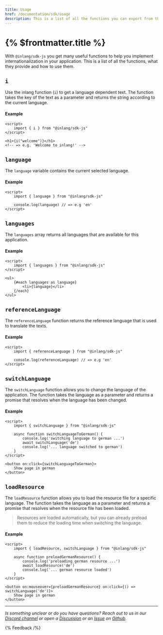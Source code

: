 ```yaml
---
title: Usage
href: /documentation/sdk/usage
description: This is a list of all the functions you can export from the inlang SDK, what they provide and how to use them.
---
```


# {% $frontmatter.title %}

With `@inlang/sdk-js` you get many useful functions to help you implement internationalization in your application. This is a list of all the functions, what they provide and how to use them.

## `i`

Use the inlang function (`i`) to get a language dependent text. The function takes the key of the text as a parameter and returns the string according to the current language.

#### Example

```svelte
<script>
	import { i } from "@inlang/sdk-js"
</script>

<h1>{i("welcome")}</h1>
<!-- => e.g. 'Welcome to inlang!' -->
```

## `language`

The `language` variable contains the current selected language.

#### Example

```svelte
<script>
	import { language } from "@inlang/sdk-js"

	console.log(language) // => e.g 'en'
</script>
```

## `languages`

The `languages` array returns all languages that are available for this application.

#### Example

```svelte
<script>
	import { languages } from "@inlang/sdk-js"
</script>

<ul>
	{#each languages as language}
		<li>{language}</li>
	{/each}
</ul>
```

## `referenceLanguage`

The `referenceLanguage` function returns the reference language that is used to translate the texts.

#### Example

```svelte
<script>
	import { referenceLanguage } from "@inlang/sdk-js"

	console.log(referenceLanguage) // => e.g 'en'
</script>
```

## `switchLanguage`

The `switchLanguage` function allows you to change the language of the application. The function takes the language as a parameter and returns a promise that resolves when the language has been changed.

#### Example

```svelte
<script>
	import { switchLanguage } from "@inlang/sdk-js"

	async function switchLanguageToGerman() {
		console.log('switching language to german ...')
		await switchLanguage('de')
		console.log('... language switched to german')
	}
</script>

<button on:click={switchLanguageToGerman}>
	Show page in german
</button>
```

## `loadResource`

The `loadResource` function allows you to load the resource file for a specific language. The function takes the language as a parameter and returns a promise that resolves when the resource file has been loaded.

> Resources are loaded automatically, but you can already preload them to reduce the loading time when switching the language.

#### Example

```svelte
<script>
	import { loadResource, switchLanguage } from "@inlang/sdk-js"

	async function preloadGermanResource() {
		console.log('preloading german resource ...')
		await loadResource('de')
		console.log('... german resource loaded')
	}
</script>

<button on:mouseover={preloadGermanResource} on:click={() => switchLanguage('de')}>
	Show page in german
</button>
```

---

_Is something unclear or do you have questions? Reach out to us in our [Discord channel](https://discord.gg/9vUg7Rr) or open a [Discussion](https://github.com/inlang/inlang/discussions) or an [Issue](https://github.com/inlang/inlang/issues) on [Github](https://github.com/inlang/inlang)._

{% Feedback /%}
